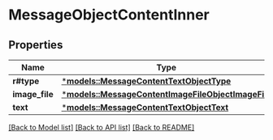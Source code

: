 # MessageObjectContentInner

## Properties
Name | Type | Description | Notes
------------ | ------------- | ------------- | -------------
**r#type** | [***models::MessageContentTextObjectType**](MessageContentTextObject_type.md) |  | 
**image_file** | [***models::MessageContentImageFileObjectImageFile**](MessageContentImageFileObject_image_file.md) |  | 
**text** | [***models::MessageContentTextObjectText**](MessageContentTextObject_text.md) |  | 

[[Back to Model list]](../README.md#documentation-for-models) [[Back to API list]](../README.md#documentation-for-api-endpoints) [[Back to README]](../README.md)


